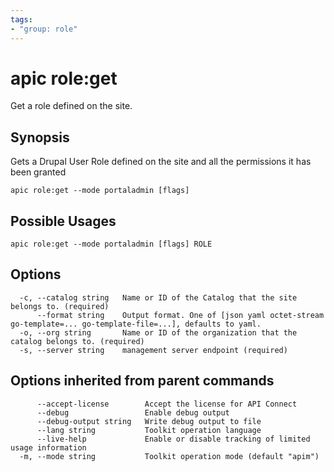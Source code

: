 ```yaml
---
tags:
- "group: role"
---
```

# apic role:get

Get a role defined on the site.

## Synopsis

Gets a Drupal User Role defined on the site and all the permissions it has been granted

```
apic role:get --mode portaladmin [flags]
```

## Possible Usages

```
apic role:get --mode portaladmin [flags] ROLE
```

## Options

```
  -c, --catalog string   Name or ID of the Catalog that the site belongs to. (required)
      --format string    Output format. One of [json yaml octet-stream go-template=... go-template-file=...], defaults to yaml.
  -o, --org string       Name or ID of the organization that the catalog belongs to. (required)
  -s, --server string    management server endpoint (required)
```

## Options inherited from parent commands

```
      --accept-license        Accept the license for API Connect
      --debug                 Enable debug output
      --debug-output string   Write debug output to file
      --lang string           Toolkit operation language
      --live-help             Enable or disable tracking of limited usage information
  -m, --mode string           Toolkit operation mode (default "apim")
```
